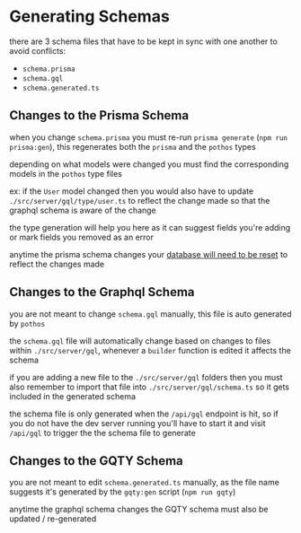 # Generating Schemas

there are 3 schema files that have to be kept in sync with one another to avoid conflicts:

- `schema.prisma`
- `schema.gql`
- `schema.generated.ts`

## Changes to the Prisma Schema

when you change `schema.prisma` you must re-run `prisma generate` (`npm run prisma:gen`), this regenerates both the `prisma` and the `pothos` types

depending on what models were changed you must find the corresponding models in the `pothos` type files

ex: if the `User` model changed then you would also have to update `./src/server/gql/type/user.ts` to reflect the change made so that the graphql schema is aware of the change

the type generation will help you here as it can suggest fields you're adding or mark fields you removed as an error

anytime the prisma schema changes your [database will need to be reset](../local-env-guides.md#resetting-your-database) to reflect the changes made

## Changes to the Graphql Schema

you are not meant to change `schema.gql` manually, this file is auto generated by `pothos`

the `schema.gql` file will automatically change based on changes to files within `./src/server/gql`, whenever a `builder` function is edited it affects the schema

if you are adding a new file to the `./src/server/gql` folders then you must also remember to import that file into `./src/server/gql/schema.ts` so it gets included in the generated schema

the schema file is only generated when the `/api/gql` endpoint is hit, so if you do not have the dev server running you'll have to start it and visit `/api/gql` to trigger the the schema file to generate

## Changes to the GQTY Schema

you are not meant to edit `schema.generated.ts` manually, as the file name suggests it's generated by the `gqty:gen` script (`npm run gqty`)

anytime the graphql schema changes the GQTY schema must also be updated / re-generated
